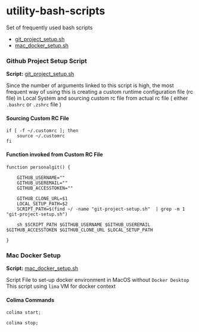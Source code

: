 # utility-bash-scripts
Set of frequently used bash scripts 

- [git_project_setup.sh](#github-project-setup-script)
- [mac_docker_setup.sh](mac_docker_setup.sh)

### Github Project Setup Script
**Script:** [git_project_setup.sh](git_project_setup.sh)

Since the number of arguments linked to this script is high, the most frequent way of using this is creating a custom runtime configuration file (rc file) in Local System and sourcing custom rc file from actual rc file ( either `.bashrc` or `.zshrc` file )

#### Sourcing Custom RC File
```
if [ -f ~/.customrc ]; then
    source ~/.customrc
fi
```

#### Function invoked from Custom RC File
```
function personalgit() {
    
    GITHUB_USERNAME=""
    GITHUB_USEREMAIL=""
    GITHUB_ACCESSTOKEN=""

    GITHUB_CLONE_URL=$1
    LOCAL_SETUP_PATH=$2
    SCRIPT_PATH=$(find ~/ -name "git-project-setup.sh"  | grep -m 1 "git-project-setup.sh")

    sh $SCRIPT_PATH $GITHUB_USERNAME $GITHUB_USEREMAIL $GITHUB_ACCESSTOKEN $GITHUB_CLONE_URL $LOCAL_SETUP_PATH

}
```

### Mac Docker Setup

**Script:** [mac_docker_setup.sh](mac_docker_setup.sh)

Script File to set-up docker environment in MacOS without `Docker Desktop`
This script using `lima` VM for docker context

#### Colima Commands
```
colima start;
```
```
colima stop;
```
